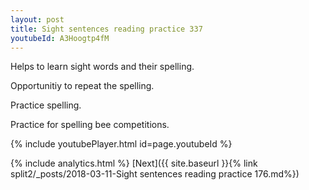 ```yaml
---
layout: post
title: Sight sentences reading practice 337
youtubeId: A3Hoogtp4fM
---
```

 
 
Helps to learn sight words and their spelling.

Opportunitiy to repeat the spelling. 

Practice spelling. 
 
Practice for spelling bee competitions. 
 
{% include youtubePlayer.html id=page.youtubeId %}
 
 
{% include analytics.html %} 
[Next]({{ site.baseurl }}{% link  split2/_posts/2018-03-11-Sight sentences reading practice 176.md%})
 
